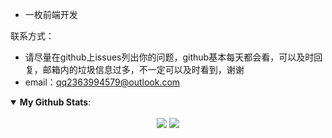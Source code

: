 <!--
 * @Description: 这是***页面（组件）
 * @Date: 2021-06-20 22:47:25
 * @Author: zouzheng
 * @LastEditors: zouzheng
 * @LastEditTime: 2021-06-20 23:47:10
-->

-  一枚前端开发

联系方式：
-  请尽量在github上issues列出你的问题，github基本每天都会看，可以及时回复，邮箱内的垃圾信息过多，不一定可以及时看到，谢谢
-  email：<qq2363994579@outlook.com>

<details open>
 <summary><b>My Github Stats</b>: </summary>
<br>
<center>
  <img src = "https://github-readme-stats-git-masterrstaa-rickstaa.vercel.app/api?username=pikaz-18&show_icons=true&line_height=33&hide_border=true&count_private=true&include_all_commits=true">
  <img src = "https://github-readme-stats-git-masterrstaa-rickstaa.vercel.app/api/top-langs/?username=pikaz-18&hide_border=true">
</center>
</details>

